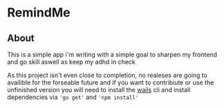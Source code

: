 # RemindMe

## About

This is a simple app i'm writing with a simple goal to sharpen my frontend and go skill aswell as keep my adhd in check

As this project isn't even close to completion, no realeses are going to availible for the forseable future and if you want to contribiute or use the unfinished version you will need to install the [wails](https://wails.io) cli and install dependencies via ```'go get'``` and ```'npm install'```


